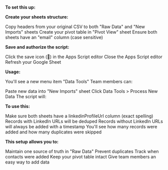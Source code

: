 **To set this up:**

**Create your sheets structure:**

Copy headers from your original CSV to both "Raw Data" and "New Imports" sheets
Create your pivot table in "Pivot View" sheet
Ensure both sheets have an "email" column (case sensitive)


**Save and authorize the script:**

Click the save icon (💾) in the Apps Script editor
Close the Apps Script editor
Refresh your Google Sheet


**Usage:**

You'll see a new menu item "Data Tools"
Team members can:

Paste new data into "New Imports" sheet
Click Data Tools > Process New Data
The script will:

**To use this:**

Make sure both sheets have a linkedinProfileUrl column (exact spelling)
Records with LinkedIn URLs will be deduped
Records without LinkedIn URLs will always be added with a timestamp
You'll see how many records were added and how many duplicates were skipped

**This setup allows you to:**

Maintain one source of truth in "Raw Data"
Prevent duplicates
Track when contacts were added
Keep your pivot table intact
Give team members an easy way to add data

